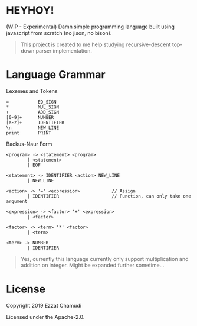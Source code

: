 # HEYHOY!

(WIP - Experimental) Damn simple programming language built using javascript from scratch (no jison, no bison).

> This project is created to me help studying recursive-descent top-down parser implementation.

# Language Grammar

Lexemes and Tokens

```
=           EQ_SIGN
*           MUL_SIGN
+           ADD_SIGN
[0-9]+      NUMBER
[a-z]+      IDENTIFIER
\n          NEW_LINE
print       PRINT
```

Backus-Naur Form

```
<program> -> <statement> <program>
        | <statement> 
        | EOF

<statement> -> IDENTIFIER <action> NEW_LINE
        | NEW_LINE

<action> -> '=' <expression>            // Assign
        | IDENTIFIER                    // Function, can only take one argument

<expression> -> <factor> '+' <expression>
        | <factor>

<factor> -> <term> '*' <factor>
        | <term>

<term> -> NUMBER
        | IDENTIFIER
```

> Yes, currently this language currently only support multiplication and addition on integer.
> Might be expanded further sometime...

# License

Copyright 2019 Ezzat Chamudi

Licensed under the Apache-2.0.